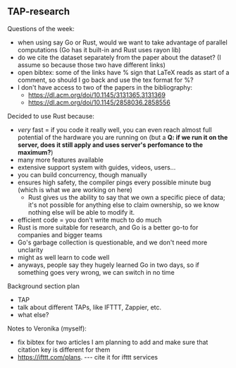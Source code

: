 TAP-research
------------

Questions of the week:
- when using say Go or Rust, would we want to take advantage of parallel computations (Go has it built-in and Rust uses rayon lib)
- do we cite the dataset separately from the paper about the dataset? (I assume so because those two have different links)
- open bibtex: some of the links have % sign that LaTeX reads as start of a comment, so should I go back and use the tex format for %?
- I don't have access to two of the papers in the bibliography:
   * https://dl.acm.org/doi/10.1145/3131365.3131369
   * https://dl.acm.org/doi/10.1145/2858036.2858556

Decided to use Rust because:
  - _very_ fast = if you code it really well, you can even reach almost full potential of the hardware you are running on (but a **Q: if we run it on the server, does it still apply and uses server's perfomance to the maximum?**)
  - many more features available
  - extensive support system with guides, videos, users...
  - you can build concurrency, though manually
  - ensures high safety, the compiler pings every possible minute bug (which is what we are working on here)
    * Rust gives us the ability to say that we own a specific piece of data; it's not possible for anything else to claim ownership, so we know nothing else will be able to modify it.
  - efficient code = you don't write much to do much
  - Rust is more suitable for research, and Go is a better go-to for companies and bigger teams
  - Go's garbage collection is questionable, and we don't need more unclarity
  - might as well learn to code well
  - anyways, people say they hugely learned Go in two days, so if something goes very wrong, we can switch in no time


Background section plan
- TAP
- talk about different TAPs, like IFTTT, Zappier, etc.
- what else? 

Notes to Veronika (myself):
- fix bibtex for two articles I am planning to add and make sure that citation key is different for them
- https://ifttt.com/plans. --- cite it for ifttt services
